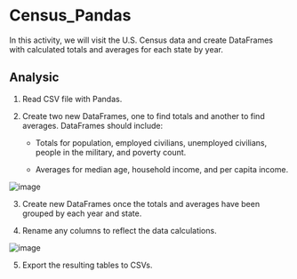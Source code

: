 # Census_Pandas

In this activity, we will visit the U.S. Census data and create DataFrames with calculated totals and averages for each state by year.

## Analysic

1. Read CSV file with Pandas.

2. Create two new DataFrames, one to find totals and another to find averages. DataFrames should include:

    * Totals for population, employed civilians, unemployed civilians, people in the military, and poverty count.
    



    * Averages for median age, household income, and per capita income.

![image](https://user-images.githubusercontent.com/100891182/181819552-541da100-93e8-4a46-8b3c-51ae0a97eded.png)

    
    

3. Create new DataFrames once the totals and averages have been grouped by each year and state.

4. Rename any columns to reflect the data calculations.

![image](https://user-images.githubusercontent.com/100891182/181819234-5ce19298-29d4-4482-817a-e97f33dfbe51.png)


5. Export the resulting tables to CSVs.
